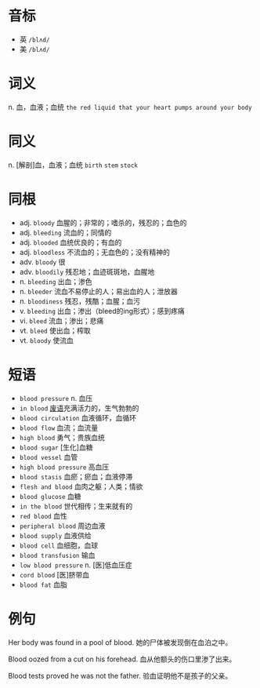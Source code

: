 # 音标

- 英 `/blʌd/`
- 美 `/blʌd/`

# 词义

n. 血，血液；血统
`the red liquid that your heart pumps around your body`

# 同义

n. [解剖]血，血液；血统
`birth` `stem` `stock`

# 同根

- adj. `bloody` 血腥的；非常的；嗜杀的，残忍的；血色的
- adj. `bleeding` 流血的；同情的
- adj. `blooded` 血统优良的；有血的
- adj. `bloodless` 不流血的；无血色的；没有精神的
- adv. `bloody` 很
- adv. `bloodily` 残忍地；血迹斑斑地，血腥地
- n. `bleeding` 出血；渗色
- n. `bleeder` 流血不易停止的人；易出血的人；泄放器
- n. `bloodiness` 残忍，残酷；血腥；血污
- v. `bleeding` 出血；渗出（bleed的ing形式）；感到疼痛
- vi. `bleed` 流血；渗出；悲痛
- vt. `bleed` 使出血；榨取
- vt. `bloody` 使流血

# 短语

- `blood pressure` n. 血压
- `in blood` [废语](动物)充满活力的，生气勃勃的
- `blood circulation` 血液循环，血循环
- `blood flow` 血流；血流量
- `high blood` 勇气；贵族血统
- `blood sugar` [生化]血糖
- `blood vessel` 血管
- `high blood pressure` 高血压
- `blood stasis` 血瘀；瘀血；血液停滞
- `flesh and blood` 血肉之躯；人类；情欲
- `blood glucose` 血糖
- `in the blood` 世代相传；生来就有的
- `red blood` 血性
- `peripheral blood` 周边血液
- `blood supply` 血液供给
- `blood cell` 血细胞，血球
- `blood transfusion` 输血
- `low blood pressure` n. [医]低血压症
- `cord blood` [医]脐带血
- `blood fat` 血脂

# 例句

Her body was found in a pool of blood.
她的尸体被发现倒在血泊之中。

Blood oozed from a cut on his forehead.
血从他额头的伤口里渗了出来。

Blood tests proved he was not the father.
验血证明他不是孩子的父亲。


